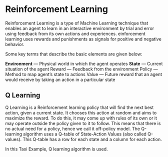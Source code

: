 # Reinforcement Learning

Reinforcement Learning is a type of Machine Learning technique that enables an agent to learn in an interactive environment by trial and error using feedback from its own actions and experiences.
einforcement learning uses rewards and punishments as signals for positive and negative behavior.

Some key terms that describe the basic elements are given below:

**Environment** — Physical world in which the agent operates
**State** — Current situation of the agent
Reward — Feedback from the environment
Policy — Method to map agent’s state to actions
Value — Future reward that an agent would receive by taking an action in a particular state

## Q Learning

Q Learning is a Reinforcement learning policy that will find the next best action, given a current state. It chooses this action at random and aims to maximize the reward.
To do this, it may come up with rules of its own or it may operate outside the policy given to it to follow. This means that there is no actual need for a policy, hence we call it off-policy model.
The Q-learning algorithm uses a Q-table of State-Action Values (also called Q-values). This Q-table has a row for each state and a column for each action.

In this Taxi Example, Q learning algorithm is used.

